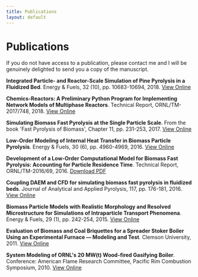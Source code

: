 ```yaml
---
title: Publications
layout: default
---
```


# Publications

If you do not have access to a publication, please contact me and I will be genuinely delighted to send you a copy of the manuscript.

**Integrated Particle- and Reactor-Scale Simulation of Pine Pyrolysis in a Fluidized Bed**. Energy & Fuels, 32 (10), pp. 10683-10694, 2018. [View Online](https://pubs.acs.org/doi/abs/10.1021/acs.energyfuels.8b02309)

**Chemics-Reactors: A Preliminary Python Program for Implementing Network Models of Multiphase Reactors**. Technical Report, ORNL/TM-2017/748, 2018. [View Online](https://www.osti.gov/biblio/1465051)

**Simulating Biomass Fast Pyrolysis at the Single Particle Scale**. From the book 'Fast Pyrolysis of Biomass', Chapter 11, pp. 231-253, 2017. [View Online](http://pubs.rsc.org/en/content/chapter/bk9781782626183-00231/978-1-78801-024-5)

**Low-Order Modeling of Internal Heat Transfer in Biomass Particle Pyrolysis**. Energy & Fuels, 30 (6), pp. 4960-4969, 2016. [View Online](http://pubs.acs.org/doi/abs/10.1021/acs.energyfuels.6b00554)

**Development of a Low-Order Computational Model for Biomass Fast Pyrolysis: Accounting for Particle Residence Time**. Technical Report, ORNL/TM-2016/69, 2016. [Download PDF](assets/pdfs/1602-dev-low-order.pdf)

**Coupling DAEM and CFD for simulating biomass fast pyrolysis in fluidized beds**. Journal of Analytical and Applied Pyrolysis, 117, pp. 176-181, 2016. [View Online](http://www.sciencedirect.com/science/article/pii/S0165237015302199)

**Biomass Particle Models with Realistic Morphology and Resolved Microstructure for Simulations of Intraparticle Transport Phenomena**. Energy & Fuels, 29 (1), pp. 242-254, 2015. [View Online](http://pubs.acs.org/doi/abs/10.1021/ef502204v)

**Evaluation of Biomass and Coal Briquettes for a Spreader Stoker Boiler Using an Experimental Furnace — Modeling and Test**. Clemson University, 2011. [View Online](http://search.proquest.com/openview/a64aa7eaf57f657e66048f913355baa9/1?pq-origsite=gscholar&cbl=18750&diss=y)

**System Modeling of ORNL's 20 MW(t) Wood-fired Gasifying Boiler**. Conference: American Flame Research Committee, Pacific Rim Combustion Symposium, 2010. [View Online](https://www.osti.gov/scitech/biblio/992112)
